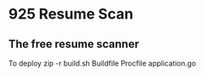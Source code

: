 #  925 Resume Scan


## The free resume scanner

To deploy zip -r build.sh Buildfile Procfile application.go
